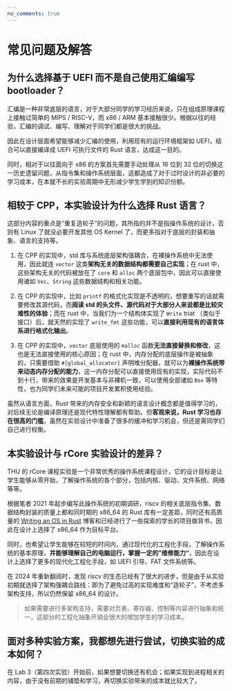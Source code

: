 ```yaml
---
no_comments: true
---
```


# 常见问题及解答

## 为什么选择基于 UEFI 而不是自己使用汇编编写 bootloader？

汇编是一种非常底层的语言，对于大部分同学的学习经历来说，只在组成原理课程上接触过简单的 MIPS / RISC-V，而 x86 / ARM 基本接触很少。根据以往的经验，汇编的调试、编写、理解对于同学们都是很大的挑战。

因此在设计层面希望能够减少汇编的使用，利用现有的运行环境框架如 UEFI，结合可以直接编译成 UEFI 可执行文件的 Rust 语言，达成这一目的。

同时，相对于以往面向于 x86 的方案首先需要手动处理从 16 位到 32 位的切换这一历史遗留问题，从指令集和操作系统层面，这都造成了对于过时设计的非必要的学习成本，在本就不长的实验周期中无形减少学生学到的知识份额。

## 相较于 CPP，本实验设计为什么选择 Rust 语言？

这部分内容的重点是“重复造轮子”的问题，其所指的并不是指操作系统的设计，否则有 Linux 了就没必要开发其他 OS Kernel 了，而更多指对于底层的封装和抽象、语言的支持等。

1. 在 CPP 的实现中，std 库与系统底层架构强耦合，在裸操作系统中无法使用，因此就连 `vector` 这类**架构无关的数据结构都需要自己实现**；在 rust 中，这些架构无关的代码被放在了 `core` 和 `alloc` 两个底层包中，因此可以直接使用诸如 `Vec`、`String` 这些数据结构和相关功能。

2. 在 CPP 的实现中，比如 `printf` 的格式化实现是不透明的，想要重写的话就需要修改其源代码，而**阅读 std 的头文件、源代码对于大部分人来说都是比较灾难性的体验**；而在 rust 中，当我们为一个结构体实现了 `Write` triat （类似于接口）后，就天然的实现了 `write_fmt` 这些功能，可以**直接利用现有的语言体系进行格式化输出**。

3. 在 CPP 的实现中，`vector` 底层使用的 `malloc` 函数**无法直接替换和修改**，这也是无法直接使用的核心原因；在 rust 中，内存分配的底层操作是被抽象的，只需要借助 `#[global_allocator]` 声明堆分配器，就可以为**裸操作系统带来动态内存分配的能力**，这一内存分配可以直接使用现有的实现，实际代码不到十行，带来的效果是开发基本与非裸机一致，可以使用全部诸如 `Box` 等特性，也为同学们未来可能的项目开发累积使用经验。

虽然从语言方面，Rust 带来的内存安全和新颖的语言设计概念都是值得学习的，对后续无论是编译原理还是现代特性理解都有帮助。但**客观来说，Rust 学习也存在很高的门槛**，虽然在实验设计中准备了很多的缓冲和学习机会，但还是需同学们自己进行权衡。

## 本实验设计与 rCore 实验设计的差异？

THU 的 rCore 课程实验是一个非常优秀的操作系统课程设计，它的设计目标是让学生能够从零开始，了解操作系统的各个部分，包括内核、驱动、文件系统、网络等等。

根据笔者 2021 年起步编写此操作系统的初期调研，riscv 的相关底层指令集、数据结构封装的质量上都和同时期的 x86_64 的 Rust 库有一定差距，同时还有高质量的 [Writing an OS in Rust](https://os.phil-opp.com/) 博客和已经进行了一些探索的学长的项目做背书，因此在设计上选择了 x86_64 作为目标平台。

同时，也希望让学生能够在较短的时间内，通过现代化的工程化手段，了解操作系统的基本原理，**并能够理解自己的电脑运行，掌握一定的”维修能力“**，因此在设计上选择了更多的现代化工程化手段，如 UEFI 引导、FAT 文件系统等。

在 2024 年重新翻阅时，发现 riscv 的生态已经有了很大的进步，但是由于从实验初期就选择了架构强耦合路线：即为了避免过高的实现难度和“造轮子”，不考虑多架构支持，所以仍然保留 x86_64 的设计。

> 如果需要进行多架构支持，需要对页表、寄存器、控制等内容进行抽象和统一，这部分的工程化抽象开销会很大的增加学生的学习成本。

## 面对多种实验方案，我都想先进行尝试，切换实验的成本如何？

在 Lab 3（第四次实验）开始前，如果想要切换还有机会；如果实现到进程相关的内容，由于没有前期的铺垫和学习，再切换实验带来的成本就比较大了。
